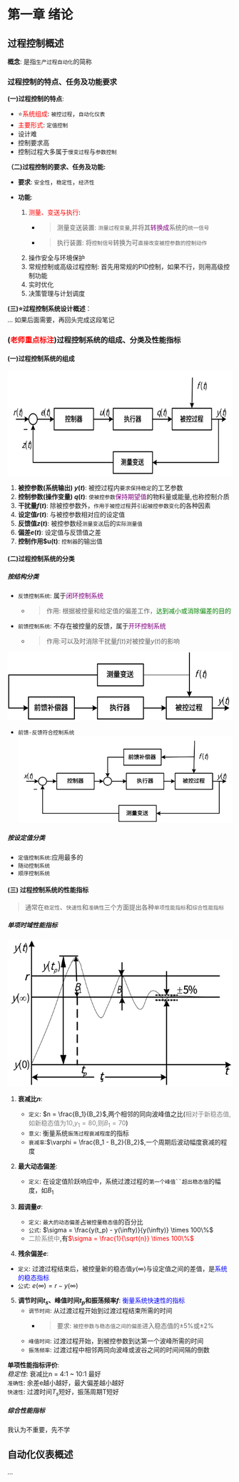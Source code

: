 # 第一章 绪论  
## 过程控制概述
**概念**: 是指`生产过程自动化`的简称  

### 过程控制的特点、任务及功能要求
**(一)过程控制的特点**:  
- :star:<font color=red>系统组成</font>: `被控过程`，`自动化仪表`  
- <font color=red>主要形式</font>: `定值控制`  
- 设计难  
- 控制要求高  
- 控制过程大多属于`慢变过程`与`参数控制`  

**（二)过程控制的要求、任务及功能:**  
- **要求**: `安全性`，`稳定性`，`经济性`  

- **功能**:  
   1. <font color=red>测量、变送与执行</font>:   
      - >测量变送装置: `测量过程变量`,并将其<font color=purple>转换成</font>系统的`统一信号`  
      - >执行装置: 将`控制信号`转换为可`直接改变被控参数的控制动作`   
   2. 操作安全与环境保护  
   3. 常规控制或高级过程控制: 首先用常规的PID控制，如果不行，则用高级控制功能  
   4. 实时优化  
   5. 决策管理与计划调度  


**(三):star:过程控制系统设计概述**：  
...
如果后面需要，再回头完成这段笔记  


### (<font color=red>老师重点标注</font>)过程控制系统的组成、分类及性能指标
#### (一)过程控制系统的组成
![img](img/过程控制系统的一般性框图.png '图1 过程控制系统的一般性框图 :size=70%')  
1. **被控参数(系统输出) $y(t)$**: 被控过程内`要求保持稳定`的工艺参数  
2. **控制参数(操作变量) $q(t)$**: `使被控参数`<font color=purple>保持期望值</font>的物料量或能量,也称控制介质  
3. **干扰量$f(t)$**: 除被控参数外，`作用于被控过程`并`引起被控参数变化`的各种因素  
4. **设定值$r(t)$**: 与被控参数相对应的设定值  
5. **反馈值$z(t)$**: 被控参数经`测量变送`后的`实际测量值`  
6. **偏差$e(t)$**: 设定值与反馈值之差  
7. **控制作用$u(t)**: `控制器`的输出值  

#### (二)过程控制系统的分类
##### 按结构分类  
- `反馈控制系统`: 属于<font color=purple>闭环控制系统</font>  
   - >作用: 根据被控量和给定值的偏差工作，<font color=green>达到减小或消除偏差的目的</font>  
- `前馈控制系统`: 不存在被控量的反馈，属于<font color=purple>开环控制系统</font>  
   - >作用:可以及时消除干扰量$f(t)$对被控量$y(t)$的影响  

![img](img/前馈控制系统框图.png '图2 前馈控制系统框图 :size=50%')  
- `前馈-反馈符合控制系统`  
![img](img/前馈-反馈符合控制系统框图.png '图3 前馈-反馈符合控制系统框图 :size=70%')  

##### 按设定值分类
- `定值控制系统`:应用最多的  
- `随动控制系统`  
- `顺序控制系统`  


#### (三) 过程控制系统的性能指标
> 通常在`稳定性`、`快速性`和`准确性`三个方面提出各种`单项性能指标`和`综合性能指标`  

##### 单项时域性能指标

![img](img/设定值作阶跃变换时的过渡过程特性.png '图4 设定值作阶跃变换时的过渡过程特性 :size=30%')  
1. **衰减比$n$**: 
   - `定义`: $n = \frac{B_1}{B_2}$,两个相邻的同向波峰值之比(<font color=grey>相对于新稳态值,如新稳态值为10,$y_1 = 80$,则$B_1 = 70$</font>)  
   - `意义`: 衡量系统`振荡过程衰减程度`的指标  
   - `衰减率`:$\varphi = \frac{B_1 - B_2}{B_2}$,一个周期后波动幅度衰减的程度  

2. **最大动态偏差**:  
   - `定义`: 在设定值阶跃响应中，系统过渡过程的`第一个峰值``超出稳态值`的幅度，如$B_1$  

3. **超调量$\sigma$**:  
   - `定义`: `最大的动态偏差`占`被控量稳态值`的百分比  
   - `公式`: $\sigma = \frac{y(t_p) - y(\infty)}{y(\infty)} \times 100\%$  
   - <font color=grey>二阶系统中</font>,有<font color=red>$\sigma = \frac{1}{\sqrt{n}} \times 100\%$</font>  
4.  **残余偏差$e$**:  
   - `定义`: 过渡过程结束后，被控量新的稳态值$y(\infty)$与设定值之间的差值，是<font color=blue>系统的稳态指标</font>  
   - `公式`: $e(\infty) = r - y(\infty)$  

5. **调节时间$t_s$、峰值时间$t_p$和振荡频率$f$**: <font color=blue>衡量系统快速性的指标</font>  
   - `调节时间`: 从过渡过程开始到过渡过程结束所需的时间  
      - > 要求: `被控参数与稳态值之间的偏差`进入稳态值的$\pm5\%$或$\pm2\%$  
   - `峰值时间`: 过渡过程开始，到被控参数到达第一个波峰所需的时间  
   - `振荡频率`: 过渡过程中相邻两同向波峰或波谷之间的时间间隔的倒数  

**单项性能指标评价**:  
*稳定性*: 衰减比n = 4:1 ~ 10:1 最好  
`准确性`: 余差e越小越好，最大偏差越小越好  
`快速性`: 过渡时间$T_s$短好，振荡周期T短好  

##### 综合性能指标
我认为不重要，先不学  

## 自动化仪表概述
...



